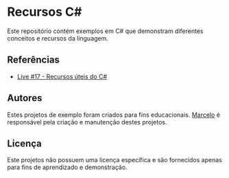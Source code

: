 # Recursos C#

Este repositório contém exemplos em C# que demonstram diferentes conceitos e recursos da linguagem.

##  Referências

- [Live #17 - Recursos úteis do C#](https://www.youtube.com/live/jWr2cNR4GbU?feature=shared)

## Autores

Estes projetos de exemplo foram criados para fins educacionais. [Marcelo](https://github.com/Mmarcelinho) é responsável pela criação e manutenção destes projetos.

## Licença

Este projetos não possuem uma licença específica e são fornecidos apenas para fins de aprendizado e demonstração.
